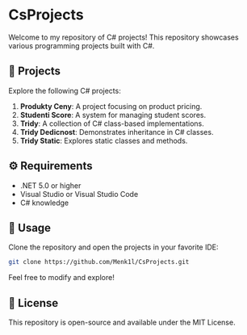 # CsProjects

Welcome to my repository of C# projects! This repository showcases various programming projects built with C#.

## 🚀 Projects

Explore the following C# projects:

1. **Produkty Ceny**: A project focusing on product pricing.
2. **Studenti Score**: A system for managing student scores.
3. **Tridy**: A collection of C# class-based implementations.
4. **Tridy Dedicnost**: Demonstrates inheritance in C# classes.
5. **Tridy Static**: Explores static classes and methods.

## ⚙️ Requirements

- .NET 5.0 or higher
- Visual Studio or Visual Studio Code
- C# knowledge

## 📝 Usage

Clone the repository and open the projects in your favorite IDE:

```bash
git clone https://github.com/Menk1l/CsProjects.git
```

Feel free to modify and explore!

## 📄 License

This repository is open-source and available under the MIT License.
